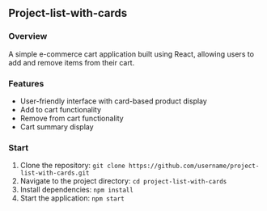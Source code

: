 ## Project-list-with-cards

### Overview

A simple e-commerce cart application built using React, allowing users to add and remove items from their cart.

### Features

- User-friendly interface with card-based product display
- Add to cart functionality
- Remove from cart functionality
- Cart summary display
### Start

1. Clone the repository: `git clone https://github.com/username/project-list-with-cards.git`
2. Navigate to the project directory: `cd project-list-with-cards`
3. Install dependencies: `npm install`
4. Start the application: `npm start`